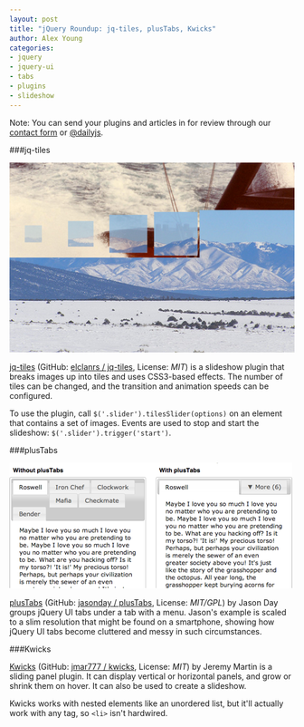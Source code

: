 ```yaml
---
layout: post
title: "jQuery Roundup: jq-tiles, plusTabs, Kwicks"
author: Alex Young
categories:
- jquery
- jquery-ui
- tabs
- plugins
- slideshow
---
```


<div class="intro">
Note: You can send your plugins and articles in for review through our <a href="/contact.html">contact form</a> or <a href="http://twitter.com/dailyjs">@dailyjs</a>.
</div>

###jq-tiles

![jq-tiles](/images/posts/jqtiles.png)

[jq-tiles](http://elclanrs.github.com/jq-tiles/) (GitHub: [elclanrs / jq-tiles](https://github.com/elclanrs/jq-tiles), License: _MIT_) is a slideshow plugin that breaks images up into tiles and uses CSS3-based effects.  The number of tiles can be changed, and the transition and animation speeds can be configured.

To use the plugin, call `$('.slider').tilesSlider(options)` on an element that contains a set of images.  Events are used to stop and start the slideshow: `$('.slider').trigger('start')`.

###plusTabs

![plusTabs compared with standard tabs](/images/posts/plustabs.png)

[plusTabs](http://jsfiddle.net/jasonday/fdhaS/embedded/result/) (GitHub: [jasonday / plusTabs](https://github.com/jasonday/plusTabs), License: _MIT/GPL_) by Jason Day groups jQuery UI tabs under a tab with a menu.  Jason's example is scaled to a slim resolution that might be found on a smartphone, showing how jQuery UI tabs become cluttered and messy in such circumstances.

###Kwicks

[Kwicks](http://devsmash.com/projects/kwicks) (GitHub: [jmar777 / kwicks](https://github.com/jmar777/kwicks), License: _MIT_) by Jeremy Martin is a sliding panel plugin.  It can display vertical or horizontal panels, and grow or shrink them on hover.  It can also be used to create a slideshow.

Kwicks works with nested elements like an unordered list, but it'll actually work with any tag, so `<li>` isn't hardwired.

